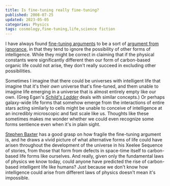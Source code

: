 ```yaml
---
title: Is fine-tuning really fine-tuning?
published: 2008-07-25
updated: 2023-05-05
categories: Physics
tags: cosmology,fine-tuning,life,science fiction
---
```


I have always found [fine-tuning arguments] to be a sort of [argument from ignorance],
in that they tend to ignore the possibility of other forms of intelligence.
While they might be correct in claiming that if the physical constants were
significantly different then our form of carbon-based organic life could not arise,
they don't really succeed in excluding other possibilities.

[fine-tuning arguments]: https://en.wikipedia.org/wiki/Fine-tuned_universe

[argument from ignorance]: https://www.skepdic.com/ignorance.html

<!--more-->

Sometimes I imagine that there could be universes with intelligent life
that imagine that it's their _own_ universe that's fine-tuned,
and them unable to imagine life emerging in a universe that is almost entirely empty like our own.
(Greg Egan's [<cite>Schild's Ladder</cite>] deals with similar concepts.)
Or perhaps galaxy-wide life forms that somehow emerge from the interactions of entire stars
acting similarly to cells might be unable to conceive of intelligence
at an incredibly microscopic and fast scale like us.
Thoughts like these sometimes makes me wonder whether we could even
recognize some forms sentience even when it's in plain sight.

[<cite>Schild's Ladder</cite>]: https://www.gregegan.net/SCHILD/SCHILD.html

[Stephen Baxter] has a good grasp on how fragile the fine-tuning argument is,
and he draws a vivid picture of what alternative forms of life could have arisen
throughout the development of the universe in his Xeelee Sequence of stories,
from those that form from defects in space-time itself to carbon-based life forms like ourselves.
And really, given only the fundamental laws of physics we know today,
could anyone have predicted the rise of carbon-based intelligent life like humans?
Just because we don't know how intelligence could arise from different laws of physics
doesn't mean it's impossible.

[Stephen Baxter]: https://www.stephen-baxter.com/
